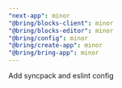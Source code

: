 ```yaml
---
"next-app": minor
"@bring/blocks-client": minor
"@bring/blocks-editor": minor
"@bring/config": minor
"@bring/create-app": minor
"@bring/bring-app": minor
---
```


Add syncpack and eslint config
